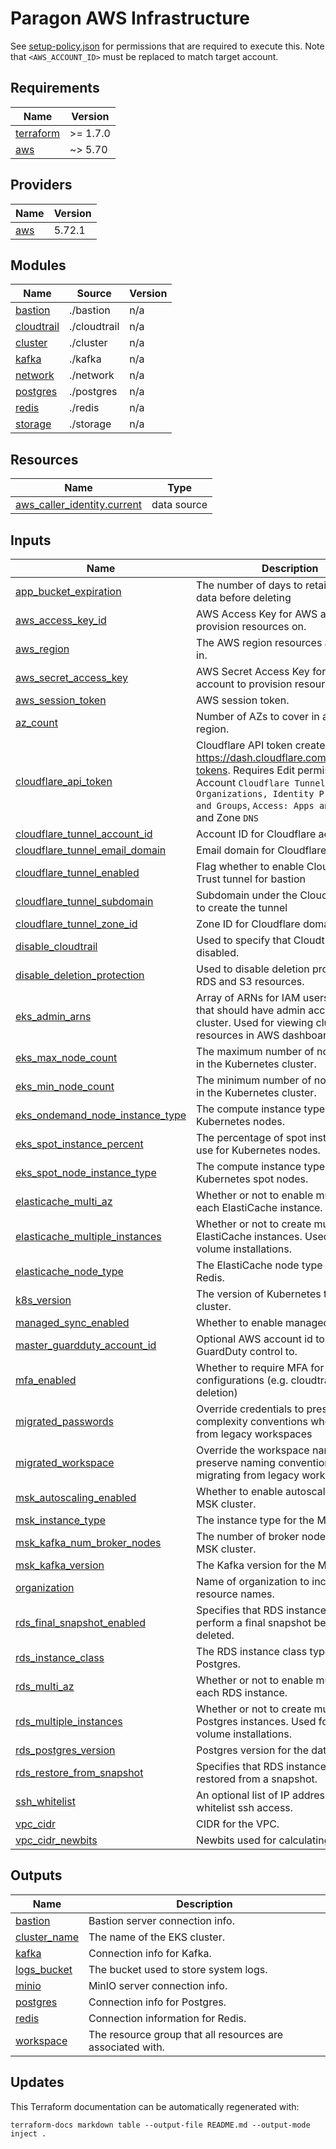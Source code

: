 # Paragon AWS Infrastructure

See [setup-policy.json](../../setup-policy.json) for permissions that are required to execute this. Note that `<AWS_ACCOUNT_ID>` must be replaced to match target account.

<!-- BEGIN_TF_DOCS -->
## Requirements

| Name | Version |
|------|---------|
| <a name="requirement_terraform"></a> [terraform](#requirement\_terraform) | >= 1.7.0 |
| <a name="requirement_aws"></a> [aws](#requirement\_aws) | ~> 5.70 |

## Providers

| Name | Version |
|------|---------|
| <a name="provider_aws"></a> [aws](#provider\_aws) | 5.72.1 |

## Modules

| Name | Source | Version |
|------|--------|---------|
| <a name="module_bastion"></a> [bastion](#module\_bastion) | ./bastion | n/a |
| <a name="module_cloudtrail"></a> [cloudtrail](#module\_cloudtrail) | ./cloudtrail | n/a |
| <a name="module_cluster"></a> [cluster](#module\_cluster) | ./cluster | n/a |
| <a name="module_kafka"></a> [kafka](#module\_kafka) | ./kafka | n/a |
| <a name="module_network"></a> [network](#module\_network) | ./network | n/a |
| <a name="module_postgres"></a> [postgres](#module\_postgres) | ./postgres | n/a |
| <a name="module_redis"></a> [redis](#module\_redis) | ./redis | n/a |
| <a name="module_storage"></a> [storage](#module\_storage) | ./storage | n/a |

## Resources

| Name | Type |
|------|------|
| [aws_caller_identity.current](https://registry.terraform.io/providers/hashicorp/aws/latest/docs/data-sources/caller_identity) | data source |

## Inputs

| Name | Description | Type | Default | Required |
|------|-------------|------|---------|:--------:|
| <a name="input_app_bucket_expiration"></a> [app\_bucket\_expiration](#input\_app\_bucket\_expiration) | The number of days to retain S3 app data before deleting | `number` | `365` | no |
| <a name="input_aws_access_key_id"></a> [aws\_access\_key\_id](#input\_aws\_access\_key\_id) | AWS Access Key for AWS account to provision resources on. | `string` | n/a | yes |
| <a name="input_aws_region"></a> [aws\_region](#input\_aws\_region) | The AWS region resources are created in. | `string` | n/a | yes |
| <a name="input_aws_secret_access_key"></a> [aws\_secret\_access\_key](#input\_aws\_secret\_access\_key) | AWS Secret Access Key for AWS account to provision resources on. | `string` | n/a | yes |
| <a name="input_aws_session_token"></a> [aws\_session\_token](#input\_aws\_session\_token) | AWS session token. | `string` | `null` | no |
| <a name="input_az_count"></a> [az\_count](#input\_az\_count) | Number of AZs to cover in a given region. | `number` | `2` | no |
| <a name="input_cloudflare_api_token"></a> [cloudflare\_api\_token](#input\_cloudflare\_api\_token) | Cloudflare API token created at https://dash.cloudflare.com/profile/api-tokens. Requires Edit permissions on Account `Cloudflare Tunnel`, `Access: Organizations, Identity Providers, and Groups`, `Access: Apps and Policies` and Zone `DNS` | `string` | `"dummy-cloudflare-tokens-must-be-40-chars"` | no |
| <a name="input_cloudflare_tunnel_account_id"></a> [cloudflare\_tunnel\_account\_id](#input\_cloudflare\_tunnel\_account\_id) | Account ID for Cloudflare account | `string` | `""` | no |
| <a name="input_cloudflare_tunnel_email_domain"></a> [cloudflare\_tunnel\_email\_domain](#input\_cloudflare\_tunnel\_email\_domain) | Email domain for Cloudflare access | `string` | `"useparagon.com"` | no |
| <a name="input_cloudflare_tunnel_enabled"></a> [cloudflare\_tunnel\_enabled](#input\_cloudflare\_tunnel\_enabled) | Flag whether to enable Cloudflare Zero Trust tunnel for bastion | `bool` | `false` | no |
| <a name="input_cloudflare_tunnel_subdomain"></a> [cloudflare\_tunnel\_subdomain](#input\_cloudflare\_tunnel\_subdomain) | Subdomain under the Cloudflare Zone to create the tunnel | `string` | `""` | no |
| <a name="input_cloudflare_tunnel_zone_id"></a> [cloudflare\_tunnel\_zone\_id](#input\_cloudflare\_tunnel\_zone\_id) | Zone ID for Cloudflare domain | `string` | `""` | no |
| <a name="input_disable_cloudtrail"></a> [disable\_cloudtrail](#input\_disable\_cloudtrail) | Used to specify that Cloudtrail is disabled. | `bool` | `true` | no |
| <a name="input_disable_deletion_protection"></a> [disable\_deletion\_protection](#input\_disable\_deletion\_protection) | Used to disable deletion protection on RDS and S3 resources. | `bool` | `false` | no |
| <a name="input_eks_admin_arns"></a> [eks\_admin\_arns](#input\_eks\_admin\_arns) | Array of ARNs for IAM users or roles that should have admin access to cluster. Used for viewing cluster resources in AWS dashboard. | `list(string)` | `[]` | no |
| <a name="input_eks_max_node_count"></a> [eks\_max\_node\_count](#input\_eks\_max\_node\_count) | The maximum number of nodes to run in the Kubernetes cluster. | `number` | `30` | no |
| <a name="input_eks_min_node_count"></a> [eks\_min\_node\_count](#input\_eks\_min\_node\_count) | The minimum number of nodes to run in the Kubernetes cluster. | `number` | `4` | no |
| <a name="input_eks_ondemand_node_instance_type"></a> [eks\_ondemand\_node\_instance\_type](#input\_eks\_ondemand\_node\_instance\_type) | The compute instance type to use for Kubernetes nodes. | `string` | `"t3a.large,t3.large"` | no |
| <a name="input_eks_spot_instance_percent"></a> [eks\_spot\_instance\_percent](#input\_eks\_spot\_instance\_percent) | The percentage of spot instances to use for Kubernetes nodes. | `number` | `75` | no |
| <a name="input_eks_spot_node_instance_type"></a> [eks\_spot\_node\_instance\_type](#input\_eks\_spot\_node\_instance\_type) | The compute instance type to use for Kubernetes spot nodes. | `string` | `"t3a.large,t3.large"` | no |
| <a name="input_elasticache_multi_az"></a> [elasticache\_multi\_az](#input\_elasticache\_multi\_az) | Whether or not to enable multi-AZ in each ElastiCache instance. | `bool` | `true` | no |
| <a name="input_elasticache_multiple_instances"></a> [elasticache\_multiple\_instances](#input\_elasticache\_multiple\_instances) | Whether or not to create multiple ElastiCache instances. Used for higher volume installations. | `bool` | `true` | no |
| <a name="input_elasticache_node_type"></a> [elasticache\_node\_type](#input\_elasticache\_node\_type) | The ElastiCache node type used for Redis. | `string` | `"cache.r6g.large"` | no |
| <a name="input_k8s_version"></a> [k8s\_version](#input\_k8s\_version) | The version of Kubernetes to run in the cluster. | `string` | `"1.31"` | no |
| <a name="input_managed_sync_enabled"></a> [managed\_sync\_enabled](#input\_managed\_sync\_enabled) | Whether to enable managed sync. | `bool` | `false` | no |
| <a name="input_master_guardduty_account_id"></a> [master\_guardduty\_account\_id](#input\_master\_guardduty\_account\_id) | Optional AWS account id to delegate GuardDuty control to. | `string` | `null` | no |
| <a name="input_mfa_enabled"></a> [mfa\_enabled](#input\_mfa\_enabled) | Whether to require MFA for certain configurations (e.g. cloudtrail s3 bucket deletion) | `bool` | `false` | no |
| <a name="input_migrated_passwords"></a> [migrated\_passwords](#input\_migrated\_passwords) | Override credentials to preserve complexity conventions when migrating from legacy workspaces | `map(string)` | `{}` | no |
| <a name="input_migrated_workspace"></a> [migrated\_workspace](#input\_migrated\_workspace) | Override the workspace name to preserve naming conventions when migrating from legacy workspaces | `string` | `null` | no |
| <a name="input_msk_autoscaling_enabled"></a> [msk\_autoscaling\_enabled](#input\_msk\_autoscaling\_enabled) | Whether to enable autoscaling for the MSK cluster. | `bool` | `true` | no |
| <a name="input_msk_instance_type"></a> [msk\_instance\_type](#input\_msk\_instance\_type) | The instance type for the MSK cluster. | `string` | `"kafka.t3.small"` | no |
| <a name="input_msk_kafka_num_broker_nodes"></a> [msk\_kafka\_num\_broker\_nodes](#input\_msk\_kafka\_num\_broker\_nodes) | The number of broker nodes for the MSK cluster. | `number` | `2` | no |
| <a name="input_msk_kafka_version"></a> [msk\_kafka\_version](#input\_msk\_kafka\_version) | The Kafka version for the MSK cluster. | `string` | `"3.6.0"` | no |
| <a name="input_organization"></a> [organization](#input\_organization) | Name of organization to include in resource names. | `string` | n/a | yes |
| <a name="input_rds_final_snapshot_enabled"></a> [rds\_final\_snapshot\_enabled](#input\_rds\_final\_snapshot\_enabled) | Specifies that RDS instances should perform a final snapshot before being deleted. | `bool` | `true` | no |
| <a name="input_rds_instance_class"></a> [rds\_instance\_class](#input\_rds\_instance\_class) | The RDS instance class type used for Postgres. | `string` | `"db.t4g.small"` | no |
| <a name="input_rds_multi_az"></a> [rds\_multi\_az](#input\_rds\_multi\_az) | Whether or not to enable multi-AZ in each RDS instance. | `bool` | `true` | no |
| <a name="input_rds_multiple_instances"></a> [rds\_multiple\_instances](#input\_rds\_multiple\_instances) | Whether or not to create multiple Postgres instances. Used for higher volume installations. | `bool` | `true` | no |
| <a name="input_rds_postgres_version"></a> [rds\_postgres\_version](#input\_rds\_postgres\_version) | Postgres version for the database. | `string` | `"14"` | no |
| <a name="input_rds_restore_from_snapshot"></a> [rds\_restore\_from\_snapshot](#input\_rds\_restore\_from\_snapshot) | Specifies that RDS instances should be restored from a snapshot. | `bool` | `false` | no |
| <a name="input_ssh_whitelist"></a> [ssh\_whitelist](#input\_ssh\_whitelist) | An optional list of IP addresses to whitelist ssh access. | `string` | `""` | no |
| <a name="input_vpc_cidr"></a> [vpc\_cidr](#input\_vpc\_cidr) | CIDR for the VPC. | `string` | `"10.0.0.0/16"` | no |
| <a name="input_vpc_cidr_newbits"></a> [vpc\_cidr\_newbits](#input\_vpc\_cidr\_newbits) | Newbits used for calculating subnets. | `number` | `3` | no |

## Outputs

| Name | Description |
|------|-------------|
| <a name="output_bastion"></a> [bastion](#output\_bastion) | Bastion server connection info. |
| <a name="output_cluster_name"></a> [cluster\_name](#output\_cluster\_name) | The name of the EKS cluster. |
| <a name="output_kafka"></a> [kafka](#output\_kafka) | Connection info for Kafka. |
| <a name="output_logs_bucket"></a> [logs\_bucket](#output\_logs\_bucket) | The bucket used to store system logs. |
| <a name="output_minio"></a> [minio](#output\_minio) | MinIO server connection info. |
| <a name="output_postgres"></a> [postgres](#output\_postgres) | Connection info for Postgres. |
| <a name="output_redis"></a> [redis](#output\_redis) | Connection information for Redis. |
| <a name="output_workspace"></a> [workspace](#output\_workspace) | The resource group that all resources are associated with. |
<!-- END_TF_DOCS -->

## Updates

This Terraform documentation can be automatically regenerated with:

```
terraform-docs markdown table --output-file README.md --output-mode inject .
```
